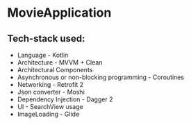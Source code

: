 # MovieApplication
## Tech-stack used:
 * Language - Kotlin
 * Architecture - MVVM + Clean
 * Architectural Components
 * Asynchronous or non-blocking programming - Coroutines
 * Networking - Retrofit 2
 * Json converter - Moshi
 * Dependency Injection - Dagger 2
 * UI - SearchView usage
 * ImageLoading - Glide
